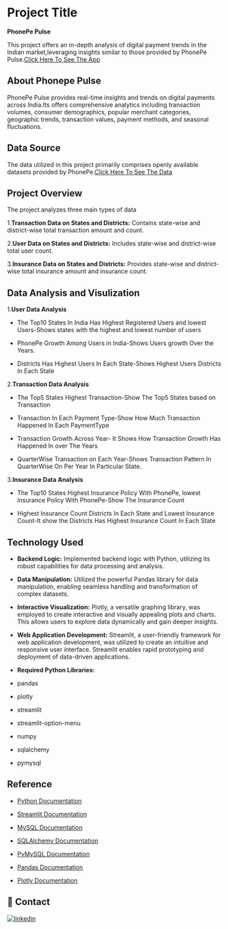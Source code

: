 
# Project Title

**PhonePe Pulse**

This project offers an in-depth analysis of digital payment trends in the Indian market,leveraging insights similar to those provided by PhonePe Pulse.[Click Here To See The App](https://phonepe-pulse-2.streamlit.app/)


## About Phonepe Pulse

PhonePe Pulse provides real-time insights and trends on digital payments across India.Its offers comprehensive analytics including transaction volumes, consumer demographics, popular merchant categories, geographic trends, transaction values, payment methods, and seasonal fluctuations.

## Data Source

The data utilized in this project primarily comprises openly available datasets provided by PhonePe.[Click Here To See The Data](https://github.com/PhonePe/pulse)


## Project Overview

 The project analyzes three main types of data

1.**Transaction Data on States and Districts:**
Contains state-wise and district-wise total transaction amount and count.

2.**User Data on States and Districts:**
 Includes state-wise and district-wise total user count.

3.**Insurance Data on States and Districts:** Provides state-wise and district-wise total insurance amount and insurance count.

## Data Analysis and Visulization

1.**User Data Analysis**

- The Top10 States In India Has Highest Registered Users and lowest Users-Shows states with the highest and lowest number of users

- PhonePe Growth Among Users in India-Shows Users growth Over the Years.

- Districts Has Highest Users In Each State-Shows Highest Users Districts In Each State

2.**Transaction Data Analysis**

- The Top5 States Highest Transaction-Show The Top5 States based on Transaction

- Transaction In Each Payment Type-Show How Much Transaction Happened In Each PaymentType

- Transaction Growth Across Year-
It Shows How Transaction Growth Has Happened In over The Years

- QuarterWise Transaction on Each Year-Shows Transaction Pattern In QuarterWise On Per Year In Particular State.

3.**Insurance Data Analysis**

- The Top10 States Highest Insurance Policy With PhonePe,
lowest Insurance Policy With PhonePe-Show The Insurance Count 

- Highest Insurance Count Districts In Each State and Lowest Insurance Count-It show the Districts Has Highest Insurance Count In Each State




## Technology Used

- **Backend Logic:** Implemented backend logic with Python, utilizing its robust capabilities for data processing and analysis.

- **Data Manipulation:** Utilized the powerful Pandas library for data manipulation, enabling seamless handling and transformation of complex datasets.

- **Interactive Visualization:** Plotly, a versatile graphing library, was employed to create interactive and visually appealing plots and charts. This allows users to explore data dynamically and gain deeper insights.

- **Web Application Development:** Streamlit, a user-friendly framework for web application development, was utilized to create an intuitive and responsive user interface. Streamlit enables rapid prototyping and deployment of data-driven applications.

- **Required Python Libraries:**

- pandas
- plotly
- streamlit
- streamlit-option-menu
- numpy
- sqlalchemy
- pymysql

## Reference

- [Python Documentation](https://docs.python.org/3/)

- [Streamlit Documentation](https://docs.streamlit.io/library/api-reference)

- [MySQL Documentation](https://dev.mysql.com/doc/)

- [SQLAlchemy Documentation](https://docs.sqlalchemy.org/en/20/)

- [PyMySQL Documentation](https://pymysql.readthedocs.io/en/latest/)

- [Pandas Documentation](https://pandas.pydata.org/docs/)

- [Plotly Documentation](https://plotly.com/python/)

## 🔗 Contact

[![linkedin](https://img.shields.io/badge/linkedin-0A66C2?style=for-the-badge&logo=linkedin&logoColor=white)](https://www.linkedin.com/in/shobana-v-534b472a2/)